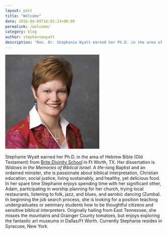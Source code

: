 ```yaml
---
layout: post
title: "Welcome"
date: 2016-04-09T16:01:23+00:00
permalink: /welcome/
category: blog
author: stephaniewyatt
description: "Rev. Dr. Stephanie Wyatt earned her Ph.D. in the area of Hebrew Bible from Brite Divinity School at Texas Christian University"
---
```

![Stephanie M. Wyatt - © Clem T. Webb](/assets/images/stephanie-wyatt-sq-copyright-clem_t_webb.png)

Stephanie Wyatt earned her Ph.D. in the area of Hebrew Bible (Old Testament) from [Brite Divinity School](http://brite.edu/ "Brite Divinity School at TCU - Home Page") in Ft Worth, TX. Her dissertation is _Widows in the Memories of Biblical Israel._ A life-long Baptist and an ordained minister, she is passionate about biblical interpretation, Christian education, social justice, living sustainably, and healthy, yet delicious food. In her spare time Stephanie enjoys spending time with her significant other, Adam, participating in worship planning for her church, trying local restaurants, listening to folk, jazz, and blues, and aerobic dancing (Zumba). In beginning the job search process, she is looking for a position teaching undergraduates or seminary students how to be thoughtful citizens and sensitive biblical interpreters. Originally hailing from East Tennessee, she misses the mountains and Grainger County tomatoes, but enjoys exploring the fantastic art museums in Dallas/Ft Worth. Currently Stephanie resides in Syracuse, New York.
